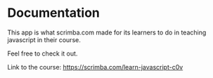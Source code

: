 # Documentation

This app is what scrimba.com made for its learners to do in teaching javascript in their course.

Feel free to check it out.

Link to the course:
https://scrimba.com/learn-javascript-c0v